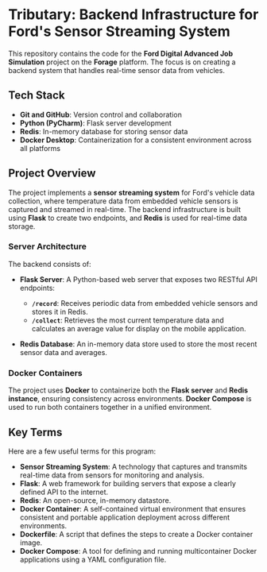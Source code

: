 # Tributary: Backend Infrastructure for Ford's Sensor Streaming System

This repository contains the code for the **Ford Digital Advanced Job Simulation** project on the **Forage** platform. The focus is on creating a backend system that handles real-time sensor data from vehicles.

## Tech Stack

- **Git and GitHub**: Version control and collaboration
- **Python (PyCharm)**: Flask server development
- **Redis**: In-memory database for storing sensor data
- **Docker Desktop**: Containerization for a consistent environment across all platforms

## Project Overview

The project implements a **sensor streaming system** for Ford's vehicle data collection, where temperature data from embedded vehicle sensors is captured and streamed in real-time. The backend infrastructure is built using **Flask** to create two endpoints, and **Redis** is used for real-time data storage.

### Server Architecture

The backend consists of:

- **Flask Server**: A Python-based web server that exposes two RESTful API endpoints:
  - **`/record`**: Receives periodic data from embedded vehicle sensors and stores it in Redis.
  - **`/collect`**: Retrieves the most current temperature data and calculates an average value for display on the mobile application.
  
- **Redis Database**: An in-memory data store used to store the most recent sensor data and averages.

### Docker Containers

The project uses **Docker** to containerize both the **Flask server** and **Redis instance**, ensuring consistency across environments. **Docker Compose** is used to run both containers together in a unified environment.

## Key Terms

Here are a few useful terms for this program:

- **Sensor Streaming System**: A technology that captures and transmits real-time data from sensors for monitoring and analysis.
- **Flask**: A web framework for building servers that expose a clearly defined API to the internet.
- **Redis**: An open-source, in-memory datastore.
- **Docker Container**: A self-contained virtual environment that ensures consistent and portable application deployment across different environments.
- **Dockerfile**: A script that defines the steps to create a Docker container image.
- **Docker Compose**: A tool for defining and running multicontainer Docker applications using a YAML configuration file.

